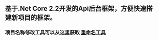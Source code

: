 ## 基于.Net Core 2.2开发的Api后台框架，方便快速搭建新项目的框架。
### 项目名称修改工具可以从这里获取 [重命名工具](https://github.com/stwhh/ProjectRename,ProjectRename)
